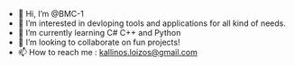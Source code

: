 - 👋 Hi, I’m @BMC-1
- 👀 I’m interested in devloping tools and applications for all kind of needs.
- 🌱 I’m currently learning C# C++ and Python
- 💞️ I’m looking to collaborate on fun projects!
- 📫 How to reach me : kallinos.loizos@gmail.com

<!---
BMC-1/BMC-1 is a ✨ special ✨ repository because its `README.md` (this file) appears on your GitHub profile.
You can click the Preview link to take a look at your changes.
--->

